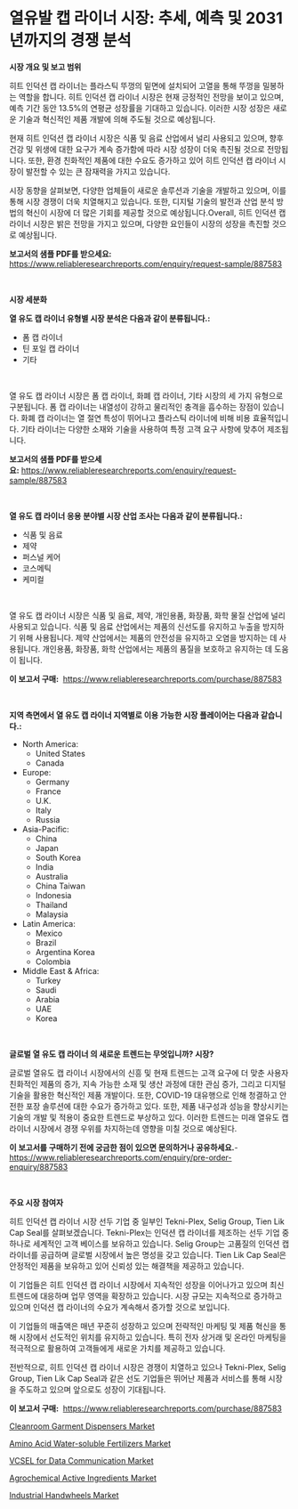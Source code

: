 <p><h1>열유발 캡 라이너 시장: 추세, 예측 및 2031년까지의 경쟁 분석</h1></p><p><strong>시장 개요 및 보고 범위</strong></p>
<p><p>히트 인덕션 캡 라이너는 플라스틱 뚜껑의 밑면에 설치되어 고열을 통해 뚜껑을 밀봉하는 역할을 합니다. 히트 인덕션 캡 라이너 시장은 현재 긍정적인 전망을 보이고 있으며, 예측 기간 동안 13.5%의 연평균 성장률을 기대하고 있습니다. 이러한 시장 성장은 새로운 기술과 혁신적인 제품 개발에 의해 주도될 것으로 예상됩니다.</p><p>현재 히트 인덕션 캡 라이너 시장은 식품 및 음료 산업에서 널리 사용되고 있으며, 향후 건강 및 위생에 대한 요구가 계속 증가함에 따라 시장 성장이 더욱 촉진될 것으로 전망됩니다. 또한, 환경 친화적인 제품에 대한 수요도 증가하고 있어 히트 인덕션 캡 라이너 시장이 발전할 수 있는 큰 잠재력을 가지고 있습니다.</p><p>시장 동향을 살펴보면, 다양한 업체들이 새로운 솔루션과 기술을 개발하고 있으며, 이를 통해 시장 경쟁이 더욱 치열해지고 있습니다. 또한, 디지털 기술의 발전과 산업 분석 방법의 혁신이 시장에 더 많은 기회를 제공할 것으로 예상됩니다.Overall, 히트 인덕션 캡 라이너 시장은 밝은 전망을 가지고 있으며, 다양한 요인들이 시장의 성장을 촉진할 것으로 예상됩니다.</p></p>
<p><strong>보고서의 샘플 PDF를 받으세요:</strong> <a href="https://www.reliableresearchreports.com/enquiry/request-sample/887583">https://www.reliableresearchreports.com/enquiry/request-sample/887583</a></p>
<p>&nbsp;</p>
<p><strong>시장 세분화</strong></p>
<p><strong>열 유도 캡 라이너 유형별 시장 분석은 다음과 같이 분류됩니다.:</strong></p>
<p><ul><li>폼 캡 라이너</li><li>틴 포일 캡 라이너</li><li>기타</li></ul></p>
<p>&nbsp;</p>
<p><p>열 유도 캡 라이너 시장은 폼 캡 라이너, 화폐 캡 라이너, 기타 시장의 세 가지 유형으로 구분됩니다. 폼 캡 라이너는 내열성이 강하고 물리적인 충격을 흡수하는 장점이 있습니다. 화폐 캡 라이너는 열 절연 특성이 뛰어나고 플라스틱 라이너에 비해 비용 효율적입니다. 기타 라이너는 다양한 소재와 기술을 사용하여 특정 고객 요구 사항에 맞추어 제조됩니다.</p></p>
<p><strong>보고서의 샘플 PDF를 받으세요:</strong>&nbsp;<a href="https://www.reliableresearchreports.com/enquiry/request-sample/887583">https://www.reliableresearchreports.com/enquiry/request-sample/887583</a></p>
<p>&nbsp;</p>
<p><strong> 열 유도 캡 라이너 응용 분야별 시장 산업 조사는 다음과 같이 분류됩니다.:</strong></p>
<p><ul><li>식품 및 음료</li><li>제약</li><li>퍼스널 케어</li><li>코스메틱</li><li>케미컬</li></ul></p>
<p>&nbsp;</p>
<p><p>열 유도 캡 라이너 시장은 식품 및 음료, 제약, 개인용품, 화장품, 화학 물질 산업에 널리 사용되고 있습니다. 식품 및 음료 산업에서는 제품의 신선도를 유지하고 누출을 방지하기 위해 사용됩니다. 제약 산업에서는 제품의 안전성을 유지하고 오염을 방지하는 데 사용됩니다. 개인용품, 화장품, 화학 산업에서는 제품의 품질을 보호하고 유지하는 데 도움이 됩니다.</p></p>
<p><strong>이 보고서 구매:</strong>&nbsp; <a href="https://www.reliableresearchreports.com/purchase/887583">https://www.reliableresearchreports.com/purchase/887583</a></p>
<p>&nbsp;</p>
<p><strong>지역 측면에서 열 유도 캡 라이너 지역별로 이용 가능한 시장 플레이어는 다음과 같습니다.:</strong></p>
<p><ul>
    <li>
        North America:
        <ul>
            <li>United States</li>
            <li>Canada</li>
        </ul>
    </li>
    <li>
        Europe:
        <ul>
            <li>Germany</li>
            <li>France</li>
            <li>U.K.</li>
            <li>Italy</li>
            <li>Russia</li>
        </ul>
    </li>
    <li>
        Asia-Pacific:
        <ul>
            <li>China</li>
            <li>Japan</li>
            <li>South Korea</li>
            <li>India</li>
            <li>Australia</li>
            <li>China Taiwan</li>
            <li>Indonesia</li>
            <li>Thailand</li>
            <li>Malaysia</li>
        </ul>
    </li>
    <li>
        Latin America:
        <ul>
            <li>Mexico</li>
            <li>Brazil</li>
            <li>Argentina Korea</li>
            <li>Colombia</li>
        </ul>
    </li>
    <li>
        Middle East & Africa:
        <ul>
            <li>Turkey</li>
            <li>Saudi</li>
            <li>Arabia</li>
            <li>UAE</li>
            <li>Korea</li>
        </ul>
    </li>
    </ul></p>
<p>&nbsp;</p>
<p><strong>글로벌 열 유도 캡 라이너 의 새로운 트렌드는 무엇입니까? 시장?</strong></p>
<p><p>글로벌 열유도 캡 라이너 시장에서의 신흥 및 현재 트렌드는 고객 요구에 더 맞춘 사용자 친화적인 제품의 증가, 지속 가능한 소재 및 생산 과정에 대한 관심 증가, 그리고 디지털 기술을 활용한 혁신적인 제품 개발이다. 또한, COVID-19 대유행으로 인해 청결하고 안전한 포장 솔루션에 대한 수요가 증가하고 있다. 또한, 제품 내구성과 성능을 향상시키는 기술의 개발 및 적용이 중요한 트렌드로 부상하고 있다. 이러한 트렌드는 미래 열유도 캡 라이너 시장에서 경쟁 우위를 차지하는데 영향을 미칠 것으로 예상된다.</p></p>
<p><strong>이 보고서를 구매하기 전에 궁금한 점이 있으면 문의하거나 공유하세요.</strong>- <a href="https://www.reliableresearchreports.com/enquiry/pre-order-enquiry/887583">https://www.reliableresearchreports.com/enquiry/pre-order-enquiry/887583</a></p>
<p>&nbsp;</p>
<p><strong>주요 시장 참여자</strong></p>
<p><p>히트 인덕션 캡 라이너 시장 선두 기업 중 일부인 Tekni-Plex, Selig Group, Tien Lik Cap Seal를 살펴보겠습니다. Tekni-Plex는 인덕션 캡 라이너를 제조하는 선두 기업 중 하나로 세계적인 고객 베이스를 보유하고 있습니다. Selig Group는 고품질의 인덕션 캡 라이너를 공급하며 글로벌 시장에서 높은 명성을 갖고 있습니다. Tien Lik Cap Seal은 안정적인 제품을 보유하고 있어 신뢰성 있는 해결책을 제공하고 있습니다.</p><p>이 기업들은 히트 인덕션 캡 라이너 시장에서 지속적인 성장을 이어나가고 있으며 최신 트렌드에 대응하며 업무 영역을 확장하고 있습니다. 시장 규모는 지속적으로 증가하고 있으며 인덕션 캡 라이너의 수요가 계속해서 증가할 것으로 보입니다.</p><p>이 기업들의 매출액은 매년 꾸준히 성장하고 있으며 전략적인 마케팅 및 제품 혁신을 통해 시장에서 선도적인 위치를 유지하고 있습니다. 특히 전자 상거래 및 온라인 마케팅을 적극적으로 활용하여 고객들에게 새로운 가치를 제공하고 있습니다.</p><p>전반적으로, 히트 인덕션 캡 라이너 시장은 경쟁이 치열하고 있으나 Tekni-Plex, Selig Group, Tien Lik Cap Seal과 같은 선도 기업들은 뛰어난 제품과 서비스를 통해 시장을 주도하고 있으며 앞으로도 성장이 기대됩니다.</p></p>
<p><strong>이 보고서 구매:</strong>&nbsp;&nbsp;<a href="https://www.reliableresearchreports.com/purchase/887583">https://www.reliableresearchreports.com/purchase/887583</a></p>
<p><p><a href="https://issuu.com/reportprime-2/docs/cleanroom-garment-dispensers-market-size-2030.pptx">Cleanroom Garment Dispensers Market</a></p><p><a href="https://github.com/julyju69/Market-Research-Report-List-2/blob/main/amino-acid-water-soluble-fertilizers-market.md">Amino Acid Water-soluble Fertilizers Market</a></p><p><a href="https://view.publitas.com/reportprime-1/vcsel-for-data-communication-market-a-comprehensive-report-of-its-market-share-growth-trends-2024-2031/">VCSEL for Data Communication Market</a></p><p><a href="https://github.com/gdfhhhj/Market-Research-Report-List-3/blob/main/agrochemical-active-ingredients-market.md">Agrochemical Active Ingredients Market</a></p><p><a href="https://gentle-editor-9db.notion.site/Industrial-Handwheels-Market-Size-Market-Trends-and-Growth-Outlook-forecasted-for-period-from-2024-587cf49f8a8a4d3ca0716f20938c6826">Industrial Handwheels Market</a></p></p>
